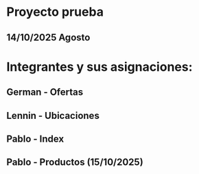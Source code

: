 # Proyecto prueba
## 14/10/2025 Agosto

# Integrantes y sus asignaciones:
## German  - Ofertas
## Lennin - Ubicaciones
## Pablo - Index
## Pablo - Productos (15/10/2025)